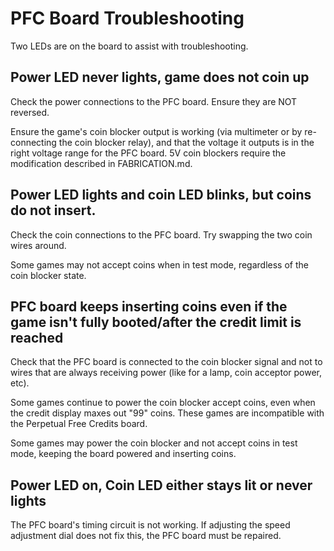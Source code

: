 # PFC Board Troubleshooting
Two LEDs are on the board to assist with troubleshooting.

## Power LED never lights, game does not coin up
Check the power connections to the PFC board. Ensure they are NOT reversed.

Ensure the game's coin blocker output is working (via multimeter or by re-connecting the coin blocker relay), and that the voltage it outputs is in the right voltage range for the PFC board. 5V coin blockers require the modification described in FABRICATION.md.


## Power LED lights and coin LED blinks, but coins do not insert.
Check the coin connections to the PFC board. Try swapping the two coin wires around.

Some games may not accept coins when in test mode, regardless of the coin blocker state.

## PFC board keeps inserting coins even if the game isn't fully booted/after the credit limit is reached
Check that the PFC board is connected to the coin blocker signal and not to wires that are always receiving power (like for a lamp, coin acceptor power, etc).

Some games continue to power the coin blocker accept coins, even when the credit display maxes out "99" coins. These games are incompatible with the Perpetual Free Credits board.

Some games may power the coin blocker and not accept coins in test mode, keeping the board powered and inserting coins.

## Power LED on, Coin LED either stays lit or never lights
The PFC board's timing circuit is not working. If adjusting the speed adjustment dial does not fix this, the PFC board must be repaired.